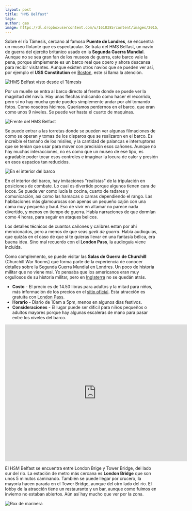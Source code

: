 ```yaml
---
layout: post
title: "HMS Belfast"
tags: 
author: geo
image: https://dl.dropboxusercontent.com/u/1610385/content/images/2015/03/2014-12-27-13-45-10-1.jpg
---
```

Sobre el río Támesis, cercano al famoso **Puente de Londres**, se encuentra un museo flotante que es espectacular. Se trata del HMS Belfast, un navío de guerra del ejercito britanico usado en la **Segunda Guerra Mundial**. Aunque no se sea gran fan de los museos de guerra, este barco vale la pena, porque simplemente es un barco real que opero y ahora descansa para recibir visitantes. Aunque existen otros navíos que se pueden ver así, por ejemplo el **USS Constitution** en [Boston](/tag/boston), este si llama la atención.

![HMS Belfast visto desde el Támesis](https://dl.dropboxusercontent.com/u/1610385/content/images/2015/03/2014-12-27-13-45-10.jpg)

Por un muelle se entra al barco directo al frente donde se puede ver la magnitud del navío. Hay unas flechas indicando como hacer el recorrido, pero si no hay mucha gente puedes simplemente andar por ahí tomando fotos. Como nosotros hicimos. Queríamos perdernos en el barco, que eran como unos 9 niveles. Se puede ver hasta el cuarto de maquinas.

![Frente del HMS Belfast](https://dl.dropboxusercontent.com/u/1610385/content/images/2015/03/2014-12-27-13-26-10.jpg)

Se puede entrar a las torretas donde se pueden ver algunas filmaciones de como se operan y tomas de los disparos que se realizaron en el barco. Es increible el tamaño de los misiles, y la cantidad de palancas e interruptores que se tenían que usar para mover con precisión esos cañones. Aunque no hay muchas interacciones, no es como que un museo de ese tipo, es agradable poder tocar esos controles e imaginar la locura de calor y presión en esos espacios tan reducidos.

![En el interior del barco](https://dl.dropboxusercontent.com/u/1610385/content/images/2015/03/2014-12-27-13-34-52.jpg)

En el interior del barco, hay imitaciones "realistas" de la tripulación en posiciones de combate. Lo cual es divertido porque algunos tienen cara de locos. Se puede ver como lucía la cocina, cuarto de radares y comunicación, así como las hamacas o camas dependiendo el rango. Las habitaciones más glamourosas son apenas un pequeño cajón con una cama muy pequeña y baul. Eso de vivir en altamar no parece nada divertido, y menos en tiempo de guerra. Había narraciones de que dormían como 4 horas, para seguir en ataques belicos.

Los detalles técnicos de cuantos cañones y calibres estan por ahi mencionados, pero a menos de que seas *geek de guerra*. Había audioguias, que quizás en el caso de que si te quieras llevar en una fantasía bélica, era buena idea. Sino mal recuerdo con el **London Pass**, la audioguía viene incluida.

Como complemento, se puede visitar las **Salas de Guerra de Churchill** (Churchill War Rooms) que forma parte de la experiencia de conocer detalles sobre la Segunda Guerra Mundial en Londres. Un poco de historia militar que no viene mal. Yo pensaba que los americanos eran muy orgullosos de su historia militar, pero en [Inglaterra](/tag/reino-unido) no se quedán atrás.

* **Costo** - El precio es de 14.50 libras para adultos y la mitad para niños, más información de los precios en el [sitio oficial](http://www.iwm.org.uk/visits/hms-belfast/tickets). Esta atracción es gratuita con [London Pass](/citypass).
* **Horario** - Diario de 10am a 5pm, menos en algunos días festivos.
* **Consideraciones** - El lugar puede ser dificil para niños pequeños o adultos mayores porque hay algunas escaleras de mano para pasar entre los niveles del barco.

<iframe src="https://www.google.com/maps/embed?pb=!1m14!1m8!1m3!1d4966.846817066368!2d-0.0767262803408196!3d51.50544765092974!3m2!1i1024!2i768!4f13.1!3m3!1m2!1s0x0000000000000000%3A0x0b5fcfd348020fae!2sHMS+Belfast!5e0!3m2!1sen!2sus!4v1425506453908" width="600" height="450" frameborder="0" style="border:0"></iframe>

El HSM Belfast se encuentra entre London Brige y Tower Bridge, del lado sur del rio. La estación de metro más cercana es **London Bridge** que son unos 5 minutos caminando. También se puede llegar por crucero, la mayoría hacen parada en el Tower Bridge, aunque del otro lado del río. El lobby de la atracción tiene un restaurante y un bar, aunque como fuimos en invierno no estaban abiertos. Aún así hay mucho que ver por la zona.

![Rox de marinera](https://dl.dropboxusercontent.com/u/1610385/content/images/2015/03/2014-12-27-13-16-32.jpg)
